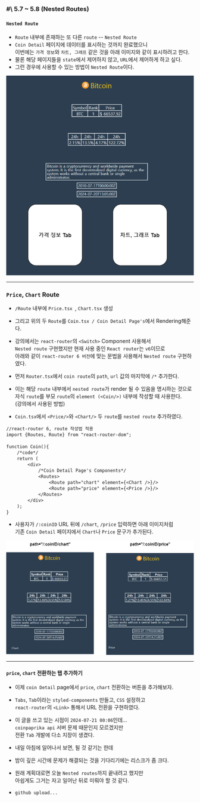 
### \#\ 5.7 ~ 5.8 (Nested Routes)

#### `Nested Route`

- `Route` 내부에 존재하는 또 다른 `route` -- `Nested Route`
- `Coin Detail` 페이지에 데이터를 표시하는 것까지 완료했으니 <br/>
	이번에는 `가격 정보`와 `차트, 그래프` 같은 것을 아래 이미지와 같이 표시하려고 한다.
- 물론 해당 페이지들을 `state`에서 제어하지 않고, `URL`에서 제어하게 하고 싶다.
- 그런 경우에 사용할 수 있는 방법이 `Nested Route`이다.

<img src="ref/nested1.png"/>


---

### `Price`, `Chart` Route

- `/Route` 내부에 `Price.tsx `, `Chart.tsx` 생성
- 그리고 위의 두 `Route`를 `Coin.tsx / Coin Detail Page's`에서 Rendering해준다.
- 강의에서는 `react-router`의 `<Switch>` Component 사용해서 <br/>
	`Nested route` 구현했지만 현재 사용 중인 `React router`는 `v6`이므로 <br/>
	아래와 같이 `react-router 6 버전`에 맞는 문법을 사용해서 `Nested route` 구현하였다.

- 먼저 `Router.tsx`에서 `coin route`의 `path`, `url` 값의 마지막에 `/*` 추가한다.
- 이는 해당 `route` 내부에서 `nested route`가 render 될 수 있음을 명시하는 것으로 <br/>
	자식 `route`를 부모 `route`의 `element (<Coin/>)` 내부에 작성할 때 사용한다. <br/>
	(강의에서 사용된 방법)

- `Coin.tsx`에서 `<Price/>`와 `<Chart/>` 두 `route`를 `nested route` 추가하였다.

``` tsx
//react-router 6, route 작성법 적용
import {Routes, Route} from "react-router-dom";

function Coin(){
	/*code*/
	return (
		<div>
			/*Coin Detail Page's Components*/
			<Routes>
				<Route path="chart" element={<Chart />}/>
				<Route path="price" element={<Price />}/>
			</Routes>
		</div>
	);
}
```

- 사용자가 `/:coinID` URL 뒤에 `/chart`, `/price` 입력하면 아래 이미지처럼 <br/>
	기존 `Coin Detail` 페이지에서 `Chart`나 `Price` 문구가 추가된다.

<img src="ref/nested_sample.png"/>

---

#### `price`, `chart` 전환하는 탭 추가하기

- 이제 `coin Detail` page에서 `price`, `chart` 전환하는 버튼을 추가해보자.
- `Tabs`, `Tab`이라는 `styled-components` 만들고, `CSS` 설정하고 <br/>
	`react-router`의 `<Link>` 통해서 URL 전환을 구현하였다.

- 이 글을 쓰고 있는 시점이 `2024-07-21 00:06`인데... <br/>
	`coinpaprika api` 서버 문제 때문인지 모르겠지만 <br/>
	전환 `Tab` 개발에 다소 지장이 생겼다.

- 내일 아침에 일어나서 보면, 될 것 같기는 한데
- 밤이 깊은 시간에 문제가 해결되는 것을 기다리기에는 리스크가 좀 크다.
- 원래 계획대로면 오늘 `Nested routes`까지 끝내려고 했지만 <br/>
	아쉽게도 그거는 자고 일어난 뒤로 미뤄야 할 것 같다.

- `github upload...`

